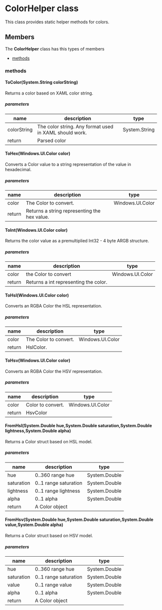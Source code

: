 
# ColorHelper class

This class provides static helper methods for colors.

## Members

The **ColorHelper** class has this types of members

* [methods](#methods)

### methods

#### ToColor(System.String colorString)

Returns a color based on XAML color string.

##### parameters



| name | description | type |
| --- | --- | --- |
| colorString | The color string. Any format used in XAML should work. | System.String |
| return |Parsed color |

#### ToHex(Windows.UI.Color color)

Converts a Color value to a string representation of the value in hexadecimal.

##### parameters



| name | description | type |
| --- | --- | --- |
| color | The Color to convert. | Windows.UI.Color |
| return |Returns a string representing the hex value. |

#### ToInt(Windows.UI.Color color)

Returns the color value as a premultiplied Int32 - 4 byte ARGB structure.

##### parameters



| name | description | type |
| --- | --- | --- |
| color | the Color to convert | Windows.UI.Color |
| return |Returns a int representing the color. |

#### ToHsl(Windows.UI.Color color)

Converts an RGBA Color the HSL representation.

##### parameters



| name | description | type |
| --- | --- | --- |
| color | The Color to convert. | Windows.UI.Color |
| return |HslColor. |

#### ToHsv(Windows.UI.Color color)

Converts an RGBA Color the HSV representation.

##### parameters



| name | description | type |
| --- | --- | --- |
| color | Color to convert. | Windows.UI.Color |
| return |HsvColor |

#### FromHsl(System.Double hue,System.Double saturation,System.Double lightness,System.Double alpha)

Returns a Color struct based on HSL model.

##### parameters



| name | description | type |
| --- | --- | --- |
| hue | 0..360 range hue | System.Double |
| saturation | 0..1 range saturation | System.Double |
| lightness | 0..1 range lightness | System.Double |
| alpha | 0..1 alpha | System.Double |
| return |A Color object |

#### FromHsv(System.Double hue,System.Double saturation,System.Double value,System.Double alpha)

Returns a Color struct based on HSV model.

##### parameters



| name | description | type |
| --- | --- | --- |
| hue | 0..360 range hue | System.Double |
| saturation | 0..1 range saturation | System.Double |
| value | 0..1 range value | System.Double |
| alpha | 0..1 alpha | System.Double |
| return |A Color object |
